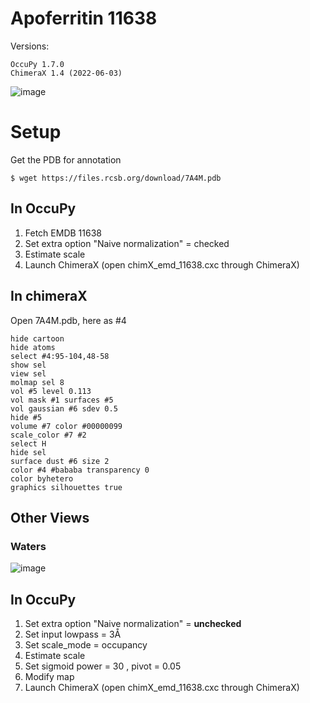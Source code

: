 # Apoferritin 11638 

Versions: 
```
OccuPy 1.7.0
ChimeraX 1.4 (2022-06-03)
```
![image](https://drive.google.com/uc?export=view&id=1JqWtouDZuVFD9HVqbCiraCxrDDo5Kz_C)
# Setup
Get the PDB for annotation
```commandline
$ wget https://files.rcsb.org/download/7A4M.pdb
```

## In OccuPy

1. Fetch EMDB 11638
3. Set extra option "Naive normalization" = checked
4. Estimate scale 
5. Launch ChimeraX (open chimX_emd_11638.cxc through ChimeraX)

## In chimeraX
Open 7A4M.pdb, here as #4
```commandline
hide cartoon
hide atoms
select #4:95-104,48-58
show sel 
view sel
molmap sel 8
vol #5 level 0.113
vol mask #1 surfaces #5 
vol gaussian #6 sdev 0.5 
hide #5 
volume #7 color #00000099
scale_color #7 #2 
select H 
hide sel
surface dust #6 size 2
color #4 #bababa transparency 0
color byhetero
graphics silhouettes true
```
## Other Views
### Waters 
![image](https://drive.google.com/uc?export=view&id=1QpIHuV5keCZLflykUYZLBohWao1WRU-F)
## In OccuPy

1. Set extra option "Naive normalization" = **unchecked**
2. Set input lowpass = 3Å
3. Set scale_mode = occupancy
4. Estimate scale 
5. Set sigmoid power = 30 , pivot = 0.05 
6. Modify map
7. Launch ChimeraX (open chimX_emd_11638.cxc through ChimeraX)